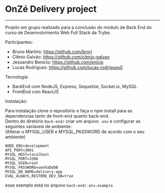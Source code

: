 # OnZé Delivery project
______________________________

Projeto em grupo realizado para a conclusão do módulo de Back End do curso de Desenvolvimento Web Full Stack da Trybe.

Participantes:
- Bruno Martins: https://github.com/brnrj <br>
- Clênio Galvão: https://github.com/clenio-galvao <br>
- Jessandro Benicio: https://github.com/enicio <br>
- Lucas Rodrigues: https://github.com/lucas-rodrigues0 <br>


Tecnologia:
- BackEnd com NodeJS, Express, Sequelize, Socket.io, MySQL
- FrontEnd com ReactJS


Instalação:

Para instalação clone o repositório e faça o npm install para as dependencias tanto de front-end quanto back-end. <br>
Dentro do diretório `Back-end/` criar um arquivo `.env` e configurar as seguintes variáveis de ambiente: <br>
(Alterar o MYSQL_USER e MYSQL_PASSWORD de acordo com o seu ambiente)
```
NODE_ENV=development
API_PORT=3001
MYSQL_HOST=localhost
MYSQL_PORT=3306
MYSQL_USER=root
MYSQL_PASSWORD=senhaDoDB
MYSQL_DB_NAME=delivery-app
EVAL_ALWAYS_RESTORE_DEV_DB=true
```

esse exemplo está no arquivo `back-end/.env.example`
